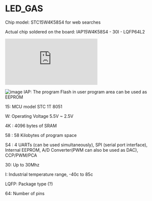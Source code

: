 # LED_GAS
Chip model: STC15W4K58S4 for web searches

Actual chip soldered on the board: IAP15W4K58S4 - 30I - LQFP64L2 

![Datasheet](https://datasheet4u.com/pdf-down/S/T/C/STC15W4K32S4-STCMCU.pdf)

![image](https://github.com/user-attachments/assets/d476d903-ccb4-4b52-82f8-1387d125a998)
IAP: The program Flash in user program area can be used as EEPROM

15: MCU model STC 1T 8051

W: Operating Voltage 5.5V ~ 2.5V

4K : 4096 bytes of SRAM

58 : 58 Kilobytes of program space

S4 : 4 UARTs (can be used simultaneously), SPI (serial port interface), Internal EEPROM, A/D Converter(PWM can also be used as DAC), CCP/PWM/PCA

30: Up to 30Mhz

I: Industrial temperature range, -40c to 85c

LQFP: Package type (?)

64: Number of pins
